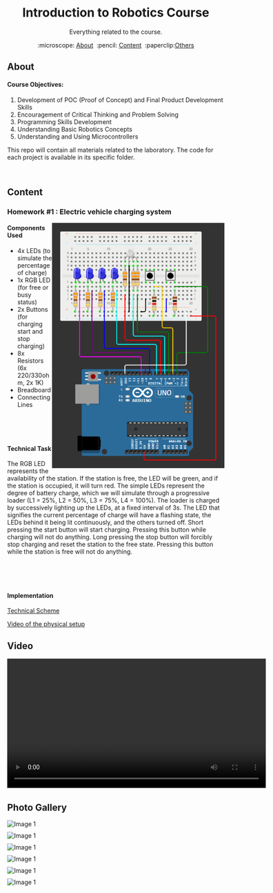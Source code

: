 <h1 align="center" style="font-size:20">
Introduction to Robotics Course
</h1>

<p align="center">
Everything related to the course.
</p>

<p align="center">
  :microscope: <a href="#about">About</a>&#160;
  :pencil: <a href="#content">Content</a>&#160;
  :paperclip:<a href="#resources">Others</a>
</p>

## About

#### Course Objectives:
1. Development of POC (Proof of Concept) and Final Product Development Skills
2. Encouragement of Critical Thinking and Problem Solving
3. Programming Skills Development
4. Understanding Basic Robotics Concepts
5. Understanding and Using Microcontrollers

 This repo will contain all materials related to the laboratory.
 The code for each project is available in its specific folder.

</br>

## Content

### Homework #1 : Electric vehicle charging system
 
<img src="media/project 1/img/Screenshot 2024-10-23 210012.png" align="right" alt="Diagram" width="400">

#### Components Used

- 4x LEDs (to simulate the percentage of charge)
- 1x RGB LED (for free or busy status)
- 2x Buttons (for charging start and stop charging)
- 8x Resistors (6x 220/330ohm, 2x 1K)
- Breadboard
- Connecting Lines

</br>
</br>
</br>

#### Technical Task

The RGB LED represents the availability of the station. If the station is free, the LED will be green, and if the station is occupied, it will turn red.
The simple LEDs represent the degree of battery charge, which we will simulate through a progressive loader (L1 = 25%, L2 = 50%, L3 = 75%, L4 = 100%). The loader is charged by successively lighting up the LEDs, at a fixed interval of 3s. The LED that signifies the current percentage of charge will have a flashing state, the LEDs behind it being lit continuously, and the others turned off.
Short pressing the start button will start charging. Pressing this button while charging will not do anything.
Long pressing the stop button will forcibly stop charging and reset the station to the free state. Pressing this button while the station is free will not do anything.

</br>
</br>
</br>

#### Implementation

[Technical Scheme](https://wokwi.com/projects/412558654532609025)

[Video of the physical setup](https://github.com/calinfrunzeanu/Introduction-to-Robotics/images)

## Video

<video width="600" controls>
  <source src="https://github.com/calinfrunzeanu/Introduction-to-Robotics/raw/main/media/project%201/WhatsApp%20Video%202024-10-23%20at%2023.00.44_58cbeca5.mp4" type="video/mp4">
  Your browser does not support the video tag.
</video>

</br>

## Photo Gallery

<div style="display: flex; flex-wrap: wrap; gap: 10px;">
  <img src="https://github.com/calinfrunzeanu/Introduction-to-Robotics/blob/main/media/project%201/img/tema%201%20img%20(1).jpg" alt="Image 1" width="300">
  <img src="https://github.com/calinfrunzeanu/Introduction-to-Robotics/blob/main/media/project%201/img/tema%201%20img%20(2).jpg" alt="Image 1" width="300">
  <img src="https://github.com/calinfrunzeanu/Introduction-to-Robotics/blob/main/media/project%201/img/tema%201%20img%20(3).jpg" alt="Image 1" width="300">
  <img src="https://github.com/calinfrunzeanu/Introduction-to-Robotics/blob/main/media/project%201/img/tema%201%20img%20(4).jpg" alt="Image 1" width="300">
  <img src="https://github.com/calinfrunzeanu/Introduction-to-Robotics/blob/main/media/project%201/img/tema%201%20img%20(5).jpg" alt="Image 1" width="300">
  <img src="https://github.com/calinfrunzeanu/Introduction-to-Robotics/blob/main/media/project%201/img/tema%201%20img%20(6).jpg" alt="Image 1" width="300">
</div>

</br>
</br>
